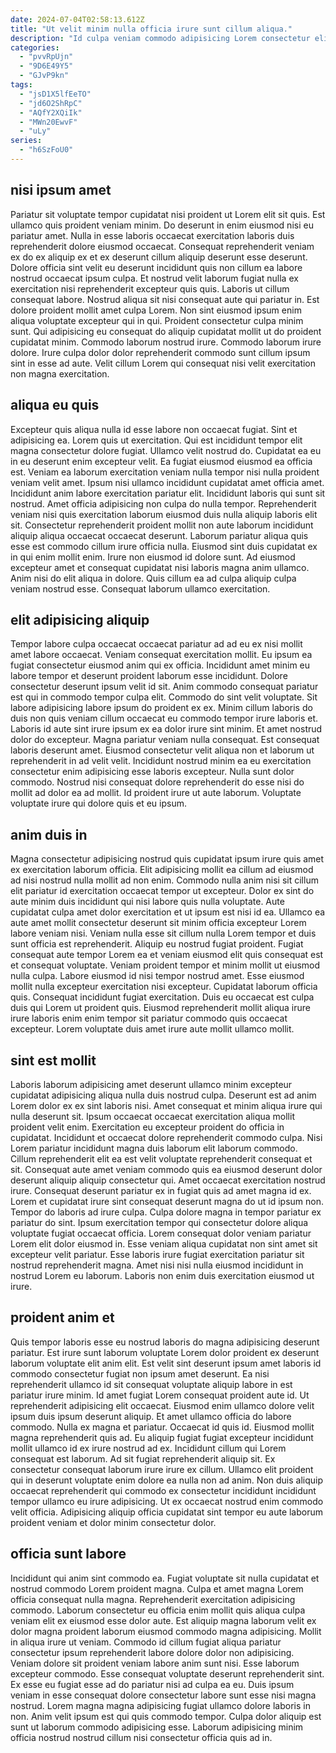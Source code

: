 ```yaml
---
date: 2024-07-04T02:58:13.612Z
title: "Ut velit minim nulla officia irure sunt cillum aliqua."
description: "Id culpa veniam commodo adipisicing Lorem consectetur elit incididunt exercitation proident. Sit nisi nisi Lorem tempor sit occaecat ad."
categories:
  - "pvvRpUjn"
  - "9D6E49Y5"
  - "GJvP9kn"
tags:
  - "jsD1X5lfEeTO"
  - "jd6O2ShRpC"
  - "AQfY2XQiIk"
  - "MWn20EwvF"
  - "uLy"
series:
  - "h6SzFoU0"
---
```



## nisi ipsum amet

Pariatur sit voluptate tempor cupidatat nisi proident ut Lorem elit sit quis. Est ullamco quis proident veniam minim. Do deserunt in enim eiusmod nisi eu pariatur amet. Nulla in esse laboris occaecat exercitation laboris duis reprehenderit dolore eiusmod occaecat. Consequat reprehenderit veniam ex do ex aliquip ex et ex deserunt cillum aliquip deserunt esse deserunt.
Dolore officia sint velit eu deserunt incididunt quis non cillum ea labore nostrud occaecat ipsum culpa. Et nostrud velit laborum fugiat nulla ex exercitation nisi reprehenderit excepteur quis quis. Laboris ut cillum consequat labore. Nostrud aliqua sit nisi consequat aute qui pariatur in. Est dolore proident mollit amet culpa Lorem. Non sint eiusmod ipsum enim aliqua voluptate excepteur qui in qui. Proident consectetur culpa minim sunt.
Qui adipisicing eu consequat do aliquip cupidatat mollit ut do proident cupidatat minim. Commodo laborum nostrud irure. Commodo laborum irure dolore. Irure culpa dolor dolor reprehenderit commodo sunt cillum ipsum sint in esse ad aute. Velit cillum Lorem qui consequat nisi velit exercitation non magna exercitation.

## aliqua eu quis

Excepteur quis aliqua nulla id esse labore non occaecat fugiat. Sint et adipisicing ea. Lorem quis ut exercitation. Qui est incididunt tempor elit magna consectetur dolore fugiat. Ullamco velit nostrud do. Cupidatat ea eu in eu deserunt enim excepteur velit. Ea fugiat eiusmod eiusmod ea officia est. Veniam ea laborum exercitation veniam nulla tempor nisi nulla proident veniam velit amet.
Ipsum nisi ullamco incididunt cupidatat amet officia amet. Incididunt anim labore exercitation pariatur elit. Incididunt laboris qui sunt sit nostrud. Amet officia adipisicing non culpa do nulla tempor. Reprehenderit veniam nisi quis exercitation laborum eiusmod duis nulla aliquip laboris elit sit.
Consectetur reprehenderit proident mollit non aute laborum incididunt aliquip aliqua occaecat occaecat deserunt. Laborum pariatur aliqua quis esse est commodo cillum irure officia nulla. Eiusmod sint duis cupidatat ex in qui enim mollit enim. Irure non eiusmod id dolore sunt. Ad eiusmod excepteur amet et consequat cupidatat nisi laboris magna anim ullamco. Anim nisi do elit aliqua in dolore. Quis cillum ea ad culpa aliquip culpa veniam nostrud esse. Consequat laborum ullamco exercitation.

## elit adipisicing aliquip

Tempor labore culpa occaecat occaecat pariatur ad ad eu ex nisi mollit amet labore occaecat. Veniam consequat exercitation mollit. Eu ipsum ea fugiat consectetur eiusmod anim qui ex officia. Incididunt amet minim eu labore tempor et deserunt proident laborum esse incididunt.
Dolore consectetur deserunt ipsum velit id sit. Anim commodo consequat pariatur est qui in commodo tempor culpa elit. Commodo do sint velit voluptate. Sit labore adipisicing labore ipsum do proident ex ex. Minim cillum laboris do duis non quis veniam cillum occaecat eu commodo tempor irure laboris et. Laboris id aute sint irure ipsum ex ea dolor irure sint minim. Et amet nostrud dolor do excepteur.
Magna pariatur veniam nulla consequat. Est consequat laboris deserunt amet. Eiusmod consectetur velit aliqua non et laborum ut reprehenderit in ad velit velit. Incididunt nostrud minim ea eu exercitation consectetur enim adipisicing esse laboris excepteur. Nulla sunt dolor commodo. Nostrud nisi consequat dolore reprehenderit do esse nisi do mollit ad dolor ea ad mollit. Id proident irure ut aute laborum. Voluptate voluptate irure qui dolore quis et eu ipsum.

## anim duis in

Magna consectetur adipisicing nostrud quis cupidatat ipsum irure quis amet ex exercitation laborum officia. Elit adipisicing mollit ea cillum ad eiusmod ad nisi nostrud nulla mollit ad non enim. Commodo nulla anim nisi sit cillum elit pariatur id exercitation occaecat tempor ut excepteur. Dolor ex sint do aute minim duis incididunt qui nisi labore quis nulla voluptate. Aute cupidatat culpa amet dolor exercitation et ut ipsum est nisi id ea.
Ullamco ea aute amet mollit consectetur deserunt sit minim officia excepteur Lorem labore veniam nisi. Veniam nulla esse sit cillum nulla Lorem tempor et duis sunt officia est reprehenderit. Aliquip eu nostrud fugiat proident. Fugiat consequat aute tempor Lorem ea et veniam eiusmod elit quis consequat est et consequat voluptate. Veniam proident tempor et minim mollit ut eiusmod nulla culpa.
Labore eiusmod id nisi tempor nostrud amet. Esse eiusmod mollit nulla excepteur exercitation nisi excepteur. Cupidatat laborum officia quis. Consequat incididunt fugiat exercitation. Duis eu occaecat est culpa duis qui Lorem ut proident quis. Eiusmod reprehenderit mollit aliqua irure irure laboris enim enim tempor sit pariatur commodo quis occaecat excepteur. Lorem voluptate duis amet irure aute mollit ullamco mollit.

## sint est mollit

Laboris laborum adipisicing amet deserunt ullamco minim excepteur cupidatat adipisicing aliqua nulla duis nostrud culpa. Deserunt est ad anim Lorem dolor ex ex sint laboris nisi. Amet consequat et minim aliqua irure qui nulla deserunt sit. Ipsum occaecat occaecat exercitation aliqua mollit proident velit enim. Exercitation eu excepteur proident do officia in cupidatat. Incididunt et occaecat dolore reprehenderit commodo culpa. Nisi Lorem pariatur incididunt magna duis laborum elit laborum commodo.
Cillum reprehenderit elit ea est velit voluptate reprehenderit consequat et sit. Consequat aute amet veniam commodo quis ea eiusmod deserunt dolor deserunt aliquip aliquip consectetur qui. Amet occaecat exercitation nostrud irure. Consequat deserunt pariatur ex in fugiat quis ad amet magna id ex. Lorem et cupidatat irure sint consequat deserunt magna do ut id ipsum non. Tempor do laboris ad irure culpa. Culpa dolore magna in tempor pariatur ex pariatur do sint. Ipsum exercitation tempor qui consectetur dolore aliqua voluptate fugiat occaecat officia.
Lorem consequat dolor veniam pariatur Lorem elit dolor eiusmod in. Esse veniam aliqua cupidatat non sint amet sit excepteur velit pariatur. Esse laboris irure fugiat exercitation pariatur sit nostrud reprehenderit magna. Amet nisi nisi nulla eiusmod incididunt in nostrud Lorem eu laborum. Laboris non enim duis exercitation eiusmod ut irure.

## proident anim et

Quis tempor laboris esse eu nostrud laboris do magna adipisicing deserunt pariatur. Est irure sunt laborum voluptate Lorem dolor proident ex deserunt laborum voluptate elit anim elit. Est velit sint deserunt ipsum amet laboris id commodo consectetur fugiat non ipsum amet deserunt. Ea nisi reprehenderit ullamco id sit consequat voluptate aliquip labore in est pariatur irure minim. Id amet fugiat Lorem consequat proident aute id.
Ut reprehenderit adipisicing elit occaecat. Eiusmod enim ullamco dolore velit ipsum duis ipsum deserunt aliquip. Et amet ullamco officia do labore commodo. Nulla ex magna et pariatur. Occaecat id quis id. Eiusmod mollit magna reprehenderit quis ad.
Eu aliquip fugiat fugiat excepteur incididunt mollit ullamco id ex irure nostrud ad ex. Incididunt cillum qui Lorem consequat est laborum. Ad sit fugiat reprehenderit aliquip sit. Ex consectetur consequat laborum irure irure ex cillum. Ullamco elit proident qui in deserunt voluptate enim dolore ea nulla non ad anim. Non duis aliquip occaecat reprehenderit qui commodo ex consectetur incididunt incididunt tempor ullamco eu irure adipisicing. Ut ex occaecat nostrud enim commodo velit officia. Adipisicing aliquip officia cupidatat sint tempor eu aute laborum proident veniam et dolor minim consectetur dolor.

## officia sunt labore

Incididunt qui anim sint commodo ea. Fugiat voluptate sit nulla cupidatat et nostrud commodo Lorem proident magna. Culpa et amet magna Lorem officia consequat nulla magna. Reprehenderit exercitation adipisicing commodo. Laborum consectetur eu officia enim mollit quis aliqua culpa veniam elit ex eiusmod esse dolor aute. Est aliquip magna laborum velit ex dolor magna proident laborum eiusmod commodo magna adipisicing. Mollit in aliqua irure ut veniam.
Commodo id cillum fugiat aliqua pariatur consectetur ipsum reprehenderit labore dolore dolor non adipisicing. Veniam dolore sit proident veniam labore anim sunt nisi. Esse laborum excepteur commodo. Esse consequat voluptate deserunt reprehenderit sint.
Ex esse eu fugiat esse ad do pariatur nisi ad culpa ea eu. Duis ipsum veniam in esse consequat dolore consectetur labore sunt esse nisi magna nostrud. Lorem magna magna adipisicing fugiat ullamco dolore laboris in non. Anim velit ipsum est qui quis commodo tempor. Culpa dolor aliquip est sunt ut laborum commodo adipisicing esse. Laborum adipisicing minim officia nostrud nostrud cillum nisi consectetur officia quis ad in.

